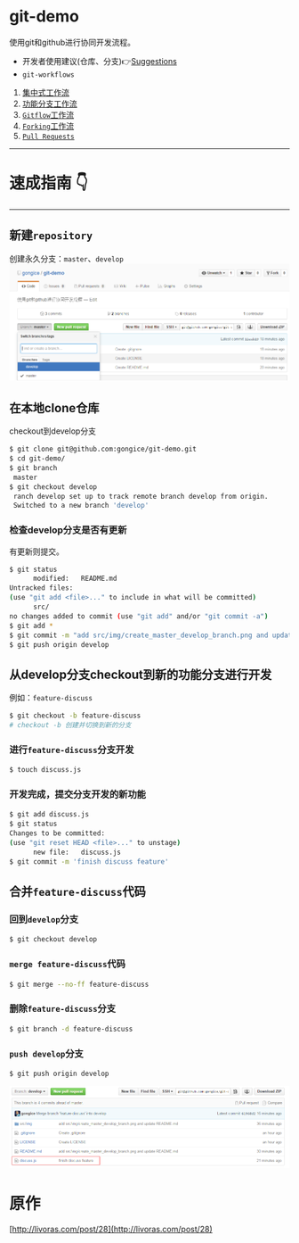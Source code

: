 # git-demo
使用git和github进行协同开发流程。  
 -  开发者使用建议(仓库、分支):point_right:[Suggestions](doc/Suggestions-for-repository-branches-used-in-development.md)
 - `git-workflows` 
1. [集中式工作流](doc/git-workflows-and-tutorials/workflow-centralized.md)  
1. [功能分支工作流](doc/git-workflows-and-tutorials/workflow-feature-branch.md)  
1. [`Gitflow`工作流](doc/git-workflows-and-tutorials/workflow-gitflow.md)  
1. [`Forking`工作流](doc/git-workflows-and-tutorials/workflow-forking.md)  
1. [`Pull Requests`](doc/git-workflows-and-tutorials/pull-request.md)  

---------------------------------
# 速成指南 :point_down:
---------------------------------
## 新建`repository`  
 创建永久分支：`master`、`develop`
![图](src/img/create_master_develop_branch.png)
## 在本地clone仓库  
checkout到develop分支
```bash
$ git clone git@github.com:gongice/git-demo.git
$ cd git-demo/
$ git branch
 master
$ git checkout develop
 ranch develop set up to track remote branch develop from origin.
 Switched to a new branch 'develop'
```
### 检查develop分支是否有更新  
  有更新则提交。
```bash
$ git status
      modified:   README.md
Untracked files:
(use "git add <file>..." to include in what will be committed)
      src/
no changes added to commit (use "git add" and/or "git commit -a")
$ git add *
$ git commit -m "add src/img/create_master_develop_branch.png and update README.md"
$ git push origin develop
```
## 从develop分支checkout到新的功能分支进行开发
例如：`feature-discuss`
```bash
$ git checkout -b feature-discuss
# checkout -b 创建并切换到新的分支
```
### 进行`feature-discuss`分支开发
```bash
$ touch discuss.js
```
### 开发完成，提交分支开发的新功能
```bash
$ git add discuss.js
$ git status
Changes to be committed:
(use "git reset HEAD <file>..." to unstage)
      new file:   discuss.js
$ git commit -m 'finish discuss feature'
```
## 合并`feature-discuss`代码
### 回到`develop`分支
```bash
$ git checkout develop
```
###   `merge feature-discuss`代码
```bash
$ git merge --no-ff feature-discuss
```
### 删除`feature-discuss`分支
```bash
$ git branch -d feature-discuss
```
### `push develop`分支
```bash
$ git push origin develop
```
![图](src/img/finish_feature-discuss.png)

# 原作
[http://livoras.com/post/28](http://livoras.com/post/28)
